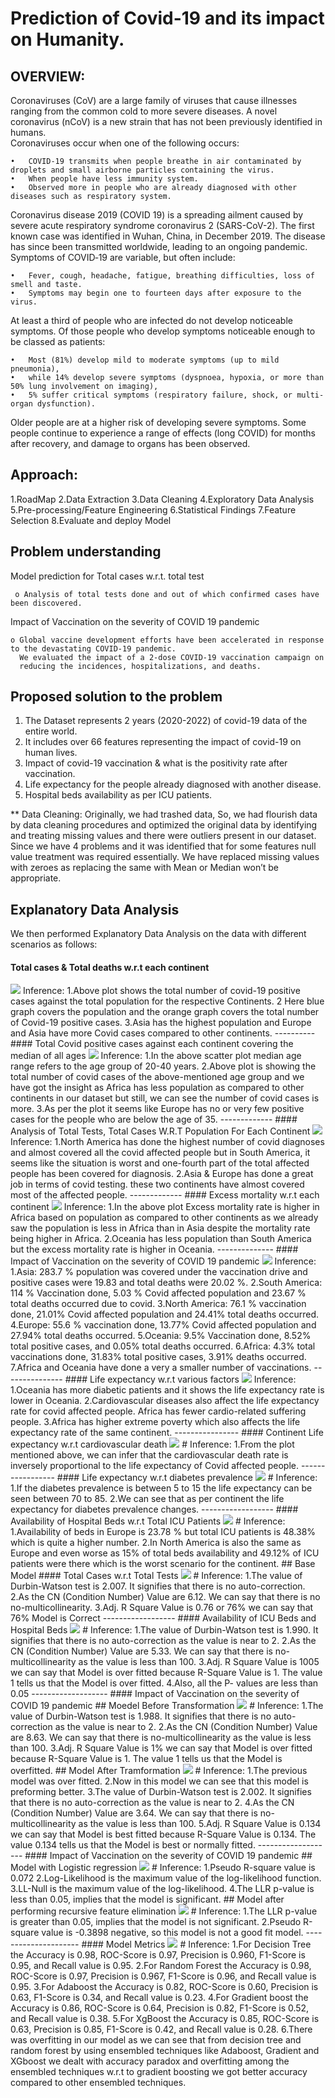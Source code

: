 # Prediction of Covid-19 and its impact on Humanity. 
## OVERVIEW: 
 
Coronaviruses (CoV) are a large family of viruses that cause illnesses ranging from the common cold to more severe diseases. A novel coronavirus (nCoV) is a new strain that has not been previously identified in humans. 	 
Coronaviruses occur when one of the following occurs:

    •	COVID‑19 transmits when people breathe in air contaminated by droplets and small airborne particles containing the virus. 
    •	When people have less immunity system. 
    •	Observed more in people who are already diagnosed with other diseases such as respiratory system. 
 
Coronavirus disease 2019 (COVID 19) is a spreading ailment caused by severe acute respiratory syndrome coronavirus 2 (SARS-CoV-2). The first known case was identified in Wuhan, China, in December 2019. The disease has since been transmitted worldwide, leading to an ongoing pandemic.  
Symptoms of COVID‑19 are variable, but often include: 

    •	Fever, cough, headache, fatigue, breathing difficulties, loss of smell and taste. 
    •	Symptoms may begin one to fourteen days after exposure to the virus.  
  
At least a third of people who are infected do not develop noticeable symptoms. Of those people who develop symptoms noticeable enough to be classed as patients:

    •	Most (81%) develop mild to moderate symptoms (up to mild pneumonia), 
    •	while 14% develop severe symptoms (dyspnoea, hypoxia, or more than 50% lung involvement on imaging),  
    •	5% suffer critical symptoms (respiratory failure, shock, or multi-organ dysfunction). 
 Older people are at a higher risk of developing severe symptoms. Some people continue to experience a range of effects (long COVID) for months after recovery, and damage to organs has   been observed. 

 ## Approach:
 1.RoadMap
 2.Data Extraction
 3.Data Cleaning
 4.Exploratory Data Analysis
 5.Pre-processing/Feature Engineering 
 6.Statistical Findings 
 7.Feature Selection 
 8.Evaluate and deploy Model 

 ## Problem understanding 
Model prediction for Total cases w.r.t. total test 
 
     o Analysis of total tests done and out of which confirmed cases have been discovered. 
Impact of Vaccination on the severity of COVID 19 pandemic 

    o Global vaccine development efforts have been accelerated in response to the devastating COVID-19 pandemic. 
      We evaluated the impact of a 2-dose COVID-19 vaccination campaign on   
      reducing the incidences, hospitalizations, and deaths.
## Proposed solution to the problem 
1.  The Dataset represents 2 years (2020-2022) of covid-19 data of the entire world. 
2.  It includes over 66 features representing the impact of covid-19 on human lives. 
3.	Impact of covid-19 vaccination & what is the positivity rate after vaccination. 
4.	Life expectancy for the people already diagnosed with another disease. 
5.	Hospital beds availability as per ICU patients.

** Data Cleaning: 
Originally, we had trashed data, So, we had flourish data by data cleaning procedures and optimized the original data by identifying and treating 
missing values and there were outliers present in our dataset. 
Since we have 4 problems and it was identified that for some features null value treatment was required essentially.
We have replaced missing values with zeroes as replacing the same with Mean or Median won’t be appropriate.

## Explanatory Data Analysis 
We then performed Explanatory Data Analysis on the data with different scenarios as follows:

#### Total cases & Total deaths w.r.t each continent 
<img src="https://github.com/sandhyasailakshmi/Portfolio/blob/main/Dashboard%20Views/KPI%20Page.png" class="center">
Inference: 
  1.Above plot shows the total number of covid-19 positive cases against the total population for the respective Continents. 
  2	Here blue graph covers the population and the orange graph covers the total number of Covid-19 positive cases. 
  3.Asia has the highest population and Europe and Asia have more Covid cases compared to other continents.
----------
#### Total Covid positive cases against each continent covering the median of all ages 
<img src="https://github.com/sandhyasailakshmi/Portfolio/blob/main/Dashboard%20Views/KPI%20Page.png" class="center">
Inference: 
  1.In the above scatter plot median age range refers to the age group of 20-40 years. 
  2.Above plot is showing the total number of covid cases of the above-mentioned age group and we have got the insight as Africa has less population as 
    compared to other continents in our dataset but still, we can see the number of covid cases is more. 
  3.As per the plot it seems like Europe has no or very few positive cases for the people who are below the age of 35. 
-------------
#### Analysis of Total Tests, Total Cases W.R.T Population For Each Continent
<img src="https://github.com/sandhyasailakshmi/Portfolio/blob/main/Dashboard%20Views/KPI%20Page.png" class="center">
Inference:
  1.North America has done the highest number of covid diagnoses and almost covered all the covid affected people but in South America, 
    it seems like the situation is worst and one-fourth part of the total affected people has been covered for diagnosis. 
  2.Asia & Europe has done a great job in terms of covid testing. these two continents have almost covered most of the affected people. 
-------------
#### Excess mortality w.r.t each continent 
<img src="https://github.com/sandhyasailakshmi/Portfolio/blob/main/Dashboard%20Views/KPI%20Page.png" class="center">
Inference:
  1.In the above plot Excess mortality rate is higher in Africa based on population as compared to other continents as we already saw the 
    population is less in Africa than in Asia despite the mortality rate being higher in Africa. 
  2.Oceania has less population than South America but the excess mortality rate is higher in Oceania. 
--------------
#### Impact of Vaccination on the severity of COVID 19 pandemic
<img src="https://github.com/sandhyasailakshmi/Portfolio/blob/main/Dashboard%20Views/KPI%20Page.png" class="center">
Inference:
  1.Asia: 283.7 % population was covered under the vaccination drive and positive cases were 19.83 and total deaths were 20.02 %. 
  2.South America: 114 % Vaccination done, 5.03 % Covid affected population and 23.67 % total deaths occurred due to covid. 
  3.North America: 76.1 % vaccination done, 21.01% Covid affected population and 24.41% total deaths occurred. 
  4.Europe: 55.6 % vaccination done, 13.77% Covid affected population and 27.94% total deaths occurred. 
  5.Oceania: 9.5% Vaccination done, 8.52% total positive cases, and 0.05% total deaths occurred. 
  6.Africa: 4.3% total vaccinations done, 31.83% total positive cases, 3.91% deaths occurred. 
  7.Africa and Oceania have done a very a smaller number of vaccinations.
---------------
#### Life expectancy w.r.t various factors
<img src="https://github.com/sandhyasailakshmi/Portfolio/blob/main/Dashboard%20Views/KPI%20Page.png" class="center">
Inference:
  1.Oceania has more diabetic patients and it shows the life expectancy rate is lower in Oceania. 
  2.Cardiovascular diseases also affect the life expectancy rate for covid affected people. Africa has fewer cardio-related suffering people. 
  3.Africa has higher extreme poverty which also affects the life expectancy rate of the same continent. 
----------------
#### Continent Life expectancy w.r.t cardiovascular death
<img src="https://github.com/sandhyasailakshmi/Portfolio/blob/main/Dashboard%20Views/KPI%20Page.png" class="center">
# Inference:
 1.From the plot mentioned above, we can infer that the cardiovascular death rate is inversely proportional to the life expectancy of Covid affected people. 
-----------------
#### Life expectancy w.r.t diabetes prevalence 
<img src="https://github.com/sandhyasailakshmi/Portfolio/blob/main/Dashboard%20Views/KPI%20Page.png" class="center">
# Inference:
 1.If the diabetes prevalence is between 5 to 15 the life expectancy can be seen between 70 to 85. 
 2.We can see that as per continent the life expectancy for diabetes prevalence changes.
------------------
#### Availability of Hospital Beds w.r.t Total ICU Patients 
<img src="https://github.com/sandhyasailakshmi/Portfolio/blob/main/Dashboard%20Views/KPI%20Page.png" class="center">
# Inference:
 1.Availability of beds in Europe is 23.78 % but total ICU patients is 48.38% which is quite a higher number. 
 2.In North America is also the same as Europe and even worse as 15% of total beds availability and 49.12% of 
   ICU patients were there which is the worst scenario for the continent. 
## Base Model
#### Total Cases w.r.t Total Tests 
<img src="https://github.com/sandhyasailakshmi/Portfolio/blob/main/Dashboard%20Views/KPI%20Page.png" class="center">
# Inference:
  1.The value of Durbin-Watson test is 2.007. It signifies that there is no auto-correction. 
  2.As the CN (Condition Number) Value are 6.12. We can say that there is no no-multicollinearity. 
  3.Adj. R Square Value is 0.76 or 76% we can say that 76% Model is Correct
 ------------------
 #### Availability of ICU Beds and Hospital Beds
 <img src="https://github.com/sandhyasailakshmi/Portfolio/blob/main/Dashboard%20Views/KPI%20Page.png" class="center">
# Inference:
  1.The value of Durbin-Watson test is 1.990. It signifies that there is no auto-correction as the value is near to 2. 
  2.As the CN (Condition Number) Value are 5.33. We can say that there is no-multicollinearity as the value is less than 100. 
  3.Adj. R Square Value is 1005 we can say that Model is over fitted because R-Square Value is 1. The value 1 tells us that the Model is over fitted. 
  4.Also, all the P- values are less than 0.05 
 -------------------
 #### Impact of Vaccination on the severity of COVID 19 pandemic 
 ## Moedel Before Transformation
 <img src="https://github.com/sandhyasailakshmi/Portfolio/blob/main/Dashboard%20Views/KPI%20Page.png" class="center">
 # Inference:
  1.The value of Durbin-Watson test is 1.988. It signifies that there is no auto-correction as the value is near to 2. 
  2.As the CN (Condition Number) Value are 8.63. We can say that there is no-multicollinearity as the value is less than 100.   
  3.Adj. R Square Value is 1% we can say that Model is over fitted because R-Square Value is 1. The value 1 tells us that the Model is overfitted.
  ## Model After Tramformation
  <img src="https://github.com/sandhyasailakshmi/Portfolio/blob/main/Dashboard%20Views/KPI%20Page.png" class="center">
  # Inference:
  1.The previous model was over fitted. 
  2.Now in this model we can see that this model is preforming better. 
  3.The value of Durbin-Watson test is 2.002. It signifies that there is no auto-correction as the value is near to 2. 
  4.As the CN (Condition Number) Value are 3.64. We can say that there is no-multicollinearity as the value is less than 100. 
  5.Adj. R Square Value is 0.134 we can say that Model is best fitted because R-Square Value is 0.134. The value 0.134 tells us that the Model is best or normally fitted. 
-------------------
#### Impact of Vaccination on the severity of COVID 19 pandemic
## Model with Logistic regression
<img src="https://github.com/sandhyasailakshmi/Portfolio/blob/main/Dashboard%20Views/KPI%20Page.png" class="center">
# Inference:
  1.Pseudo R-square value is 0.072  
  2.Log-Likelihood is the maximum value of the log-likelihood function. 
  3.LL-Null is the maximum value of the log-likelihood. 
  4.The LLR p-value is less than 0.05, implies that the model is significant.
 ## Model after performing recursive feature elimination
 <img src="https://github.com/sandhyasailakshmi/Portfolio/blob/main/Dashboard%20Views/KPI%20Page.png" class="center">
# Inference:
  1.The LLR p-value is greater than 0.05, implies that the model is not significant. 
  2.Pseudo R-square value is -0.3898 negative, so this model is not a good fit model.
---------------------
#### Model Metrics
<img src="https://github.com/sandhyasailakshmi/Portfolio/blob/main/Dashboard%20Views/KPI%20Page.png" class="center">
# Inference:
  1.For Decision Tree the Accuracy is 0.98, ROC-Score is 0.97, Precision is 0.960, F1-Score is 0.95, and Recall value is 0.95. 
  2.For Random Forest the Accuracy is 0.98, ROC-Score is 0.97, Precision is 0.967, F1-Score is 0.96, and Recall value is 0.95. 
  3.For Adaboost the Accuracy is 0.82, ROC-Score is 0.60, Precision is 0.63, F1-Score is 0.34, and Recall value is 0.23. 
  4.For Gradient boost the Accuracy is 0.86, ROC-Score is 0.64, Precision is 0.82, F1-Score is 0.52, and Recall value is 0.38. 
  5.For XgBoost the Accuracy is 0.85, ROC-Score is 0.63, Precision is 0.85, F1-Score is 0.42, and Recall value is 0.28. 
  6.There was overfitting in our model as we can see that from decision tree and random forest by using ensembled techniques like Adaboost, 
    Gradient and XGboost we dealt with accuracy   paradox and overfitting among the ensembled techniques w.r.t to gradient boosting we got 
    better accuracy compared to other ensembled techniques. 
















 

